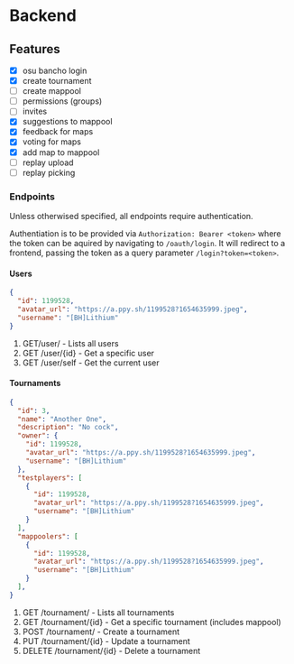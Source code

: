 # Backend

## Features

- [x] osu bancho login
- [x] create tournament
- [ ] create mappool
- [ ] permissions (groups)
- [ ] invites
- [x] suggestions to mappool
- [x] feedback for maps
- [x] voting for maps
- [x] add map to mappool
- [ ] replay upload
- [ ] replay picking

### Endpoints

Unless otherwised specified, all endpoints require authentication.

Authentiation is to be provided via `Authorization: Bearer <token>` where the token can be aquired by navigating to `/oauth/login`. It will redirect to a frontend, passing the token as a query parameter `/login?token=<token>`.

#### Users

```json
{
  "id": 1199528,
  "avatar_url": "https://a.ppy.sh/1199528?1654635999.jpeg",
  "username": "[BH]Lithium"
}
```

1. GET/user/ - Lists all users
2. GET /user/{id} - Get a specific user
3. GET /user/self - Get the current user

#### Tournaments

```json
{
  "id": 3,
  "name": "Another One",
  "description": "No cock",
  "owner": {
    "id": 1199528,
    "avatar_url": "https://a.ppy.sh/1199528?1654635999.jpeg",
    "username": "[BH]Lithium"
  },
  "testplayers": [
    {
      "id": 1199528,
      "avatar_url": "https://a.ppy.sh/1199528?1654635999.jpeg",
      "username": "[BH]Lithium"
    }
  ],
  "mappoolers": [
    {
      "id": 1199528,
      "avatar_url": "https://a.ppy.sh/1199528?1654635999.jpeg",
      "username": "[BH]Lithium"
    }
  ],
}
``` 

1. GET /tournament/ - Lists all tournaments
2. GET /tournament/{id} - Get a specific tournament (includes mappool)
3. POST /tournament/ - Create a tournament
4. PUT /tournament/{id} - Update a tournament
5. DELETE /tournament/{id} - Delete a tournament